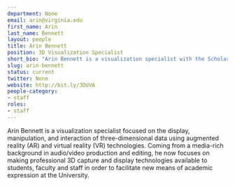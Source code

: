 ```yaml
---
department: None
email: arin@virginia.edu
first_name: Arin
last_name: Bennett
layout: people
title: Arin Bennett
position: 3D Visualization Specialist
short_bio: "Arin Bennett is a visualization specialist with the Scholars' Lab focused on spatial data, augmented and virtual realities who occasionally visits this reality."
slug: arin-bennett
status: current
twitter: None
website: http://bit.ly/3DUVA
people-category:
- staff
roles:
- staff
---
```


Arin Bennett is a visualization specialist focused on the display, manipulation, and interaction of three-dimensional data using augmented reality (AR) and virtual reality (VR) technologies. Coming from a media-rich background in audio/video production and editing, he now focuses on making professional 3D capture and display technologies available to students, faculty and staff in order to facilitate new means of academic expression at the University.
